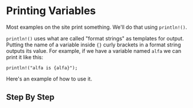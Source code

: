 # Printing Variables

Most examples on the site print something.
We'll do that using `println!()`.

`println!()` uses what are called "format
strings" as templates for output. Putting
the name of a variable inside `{}` curly brackets
in a format string outputs its value. For example,
if we have a variable named `alfa` we can print
it like this:

```rust, noplayground
println!("alfa is {alfa}");
```

Here's an example of how to use it.

## Step By Step

<script>
const rawSourceCode = `fn main() {
  let alfa = String::from("apple");
  println!("alfa is {alfa}");
}`.split('\n')


const lineSets = [
{ 
  lines: [`0_r`, `0_r`,`0_r`,`0_r`],
  text: `<p>The output from the program is <code>alfa is apple</code></p>`
},
{ 
  lines: [`0_r`, `0_s`,`0_s`,`0_r`],
  text: `<p>We start out with an empty <code>main</code> function.</p>`
},
{ 
  lines: [`0_c`, `0_r`,`0_s`,`0_c`],
  text: `<p>The first step is to create a variable named <code>alfa</code> with a <code>String</code> containing &quot;apple&quot; bound to it</p>`
},
{ 
  lines: [`0_c`, `0_c`,`0_r`,`0_c`],
  text: `<p>Then we add the <code>println!()</code> statement that outputs the text of the <code>String</code> when the program is run</p>`
},

]

</script>

<!--

---

Here's a full program to demonstrate that. It
outputs:

```txt
alfa is apple
```

Give it a shot in the Code Runner:

### SOURCE CODE

```rust, noplayground, EXAMPLE1
fn main() {
  let alfa = String::from("apple");
  println!("alfa is {alfa}");
}
```

### CODE RUNNER

```rust, editable, CODE1

```

-->
